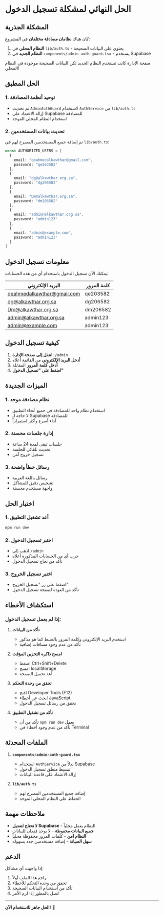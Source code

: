 # الحل النهائي لمشكلة تسجيل الدخول

## المشكلة الجذرية

كان هناك **نظامان مصادقة مختلفان** في المشروع:

1. **النظام المحلي** في `lib/auth.ts` - يحتوي على البيانات الصحيحة
2. **النظام الجديد** في `components/admin-auth-guard.tsx` - يستخدم Supabase

صفحة الإدارة كانت تستخدم النظام الجديد لكن البيانات الصحيحة موجودة في النظام المحلي!

## الحل المطبق

### 1. توحيد أنظمة المصادقة
- تم تحديث `AdminAuthGuard` لاستخدام `AuthService` من `lib/auth.ts`
- إزالة الاعتماد على Supabase للمصادقة
- استخدام النظام المحلي الموحد

### 2. تحديث بيانات المستخدمين
تم إضافة جميع المستخدمين المصرح لهم في `lib/auth.ts`:

```typescript
const AUTHORIZED_USERS = [
  {
    email: "qeahmedalkawthar@gmail.com",
    password: "qe203582"
  },
  {
    email: "dg@alkawthar.org.sa", 
    password: "dg206582"
  },
  {
    email: "Dm@alkawthar.org.sa",
    password: "dm206582"
  },
  {
    email: "admin@alkawthar.org.sa",
    password: "admin123"
  },
  {
    email: "admin@example.com",
    password: "admin123"
  }
]
```

## معلومات تسجيل الدخول

يمكنك الآن تسجيل الدخول باستخدام أي من هذه الحسابات:

| البريد الإلكتروني | كلمة المرور |
|------------------|-------------|
| qeahmedalkawthar@gmail.com | qe203582 |
| dg@alkawthar.org.sa | dg206582 |
| Dm@alkawthar.org.sa | dm206582 |
| admin@alkawthar.org.sa | admin123 |
| admin@example.com | admin123 |

## كيفية تسجيل الدخول

1. **انتقل إلى صفحة الإدارة**: `/admin`
2. **أدخل البريد الإلكتروني** من القائمة أعلاه
3. **أدخل كلمة المرور** المقابلة
4. **اضغط على "تسجيل الدخول"**

## الميزات الجديدة

### 1. نظام مصادقة موحد
- استخدام نظام واحد للمصادقة في جميع أنحاء التطبيق
- لا حاجة لـ Supabase للمصادقة
- أداء أسرع وأكثر استقراراً

### 2. إدارة جلسات محسنة
- جلسات تبقى لمدة 24 ساعة
- تحديث تلقائي للجلسة
- تسجيل خروج آمن

### 3. رسائل خطأ واضحة
- رسائل باللغة العربية
- تشخيص دقيق للمشاكل
- واجهة مستخدم محسنة

## اختبار الحل

### 1. أعد تشغيل التطبيق
```bash
npm run dev
```

### 2. اختبر تسجيل الدخول
- اذهب إلى `/admin`
- جرب أي من الحسابات المذكورة أعلاه
- تأكد من نجاح تسجيل الدخول

### 3. اختبر تسجيل الخروج
- اضغط على زر "تسجيل الخروج"
- تأكد من العودة لصفحة تسجيل الدخول

## استكشاف الأخطاء

### إذا لم يعمل تسجيل الدخول:

1. **تأكد من البيانات**
   - استخدم البريد الإلكتروني وكلمة المرور بالضبط كما هو مذكور
   - تأكد من عدم وجود مسافات إضافية

2. **امسح ذاكرة التخزين المؤقت**
   - اضغط Ctrl+Shift+Delete
   - امسح localStorage
   - أعد تحميل الصفحة

3. **تحقق من وحدة التحكم**
   - افتح Developer Tools (F12)
   - ابحث عن أخطاء JavaScript
   - تحقق من رسائل تسجيل الدخول

4. **تأكد من تشغيل التطبيق**
   - تأكد من أن `npm run dev` يعمل
   - تأكد من عدم وجود أخطاء في Terminal

## الملفات المحدثة

1. **`components/admin-auth-guard.tsx`**
   - استخدام `AuthService` بدلاً من Supabase
   - تبسيط منطق تسجيل الدخول
   - إزالة الاعتماد على قاعدة البيانات

2. **`lib/auth.ts`**
   - إضافة جميع المستخدمين المصرح لهم
   - الحفاظ على النظام المحلي الموحد

## ملاحظات مهمة

- **لا تحتاج لتعديل Supabase** - النظام يعمل محلياً
- **جميع البيانات محفوظة** - لا يوجد فقدان للبيانات
- **النظام آمن** - كلمات المرور محفوظة محلياً
- **سهل الصيانة** - إضافة مستخدمين جدد بسهولة

## الدعم

إذا واجهت أي مشاكل:

1. راجع هذا الملف أولاً
2. تحقق من وحدة التحكم للأخطاء
3. تأكد من استخدام البيانات الصحيحة
4. اتصل بالمطور إذا لزم الأمر

---

**الحل جاهز للاستخدام الآن!** 🎉




